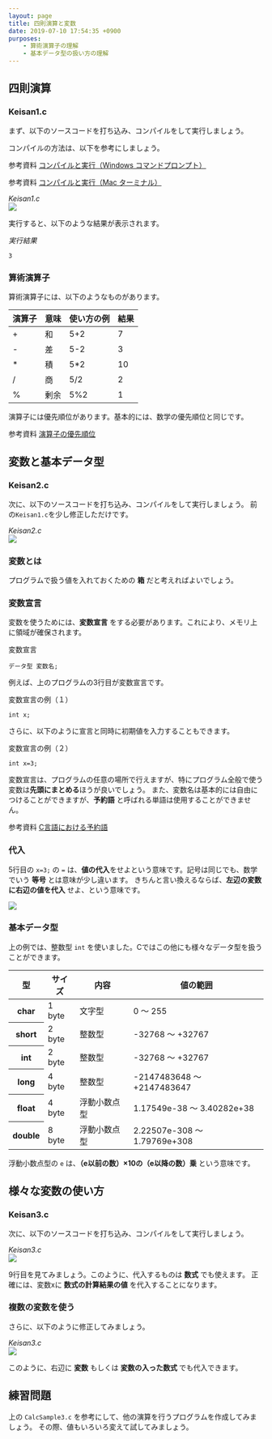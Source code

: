 ```yaml
---
layout: page
title: 四則演算と変数
date: 2019-07-10 17:54:35 +0900
purposes:
    - 算術演算子の理解
    - 基本データ型の扱い方の理解
---
```


四則演算
--------

### Keisan1.c

まず、以下のソースコードを打ち込み、コンパイルをして実行しましょう。

コンパイルの方法は、以下を参考にしましょう。

<span class="label label-info">参考資料</span> [コンパイルと実行（Windows コマンドプロンプト）](./win_gcc.html)

<span class="label label-info">参考資料</span> [コンパイルと実行（Mac ターミナル）](./mac_gcc.html)

*Keisan1.c*<br>
![](./pic/Keisan1.c.png)

実行すると、以下のような結果が表示されます。

*実行結果*

    3

### 算術演算子

算術演算子には、以下のようなものがあります。

<table>
<thead>
<tr>
<th>演算子</th>
<th>意味</th>
<th>使い方の例</th>
<th>結果</th>
</tr>
</thead>
<tbody>
<tr>
<td>+</td>
<td>和</td>
<td>5+2</td>
<td>7</td>
</tr>
<tr>
<td>-</td>
<td>差</td>
<td>5-2</td>
<td>3</td>
</tr>
<tr>
<td>* </td>
<td>積</td>
<td>5*2</td>
<td>10</td>
</tr>
<tr>
<td>/</td>
<td>商</td>
<td>5/2</td>
<td>2</td>
</tr>
<tr>
<td>%</td>
<td>剰余</td>
<td>5%2</td>
<td>1</td>
</tr>
</tbody>
</table>

演算子には優先順位があります。基本的には、数学の優先順位と同じです。

<span class="label label-info">参考資料</span> [演算子の優先順位](../../appendix/priority_order.html)


変数と基本データ型
------------------

### Keisan2.c

次に、以下のソースコードを打ち込み、コンパイルをして実行しましょう。
前の`Keisan1.c`を少し修正しただけです。

*Keisan2.c*<br>
![](./pic/Keisan2.c.png)

### 変数とは

プログラムで扱う値を入れておくための **箱** だと考えればよいでしょう。

### 変数宣言

変数を使うためには、**変数宣言** をする必要があります。これにより、メモリ上に領域が確保されます。

変数宣言

    データ型 変数名;

例えば、上のプログラムの3行目が変数宣言です。

変数宣言の例（１）

    int x;

さらに、以下のように宣言と同時に初期値を入力することもできます。

変数宣言の例（２）

    int x=3;

変数宣言は、プログラムの任意の場所で行えますが、特にプログラム全般で使う変数は**先頭にまとめる**ほうが良いでしょう。
また、変数名は基本的には自由につけることができますが、**予約語** と呼ばれる単語は使用することができません。

<span class="label label-info">参考資料</span> [C言語における予約語](./keyword_c.html)

### 代入

5行目の `x=3;` の `=` は、**値の代入**をせよという意味です。記号は同じでも、数学でいう **等号** とは意味が少し違います。
きちんと言い換えるならば、**左辺の変数に右辺の値を代入** せよ、という意味です。

![](./pic/box01.png)

### 基本データ型

上の例では、整数型 `int` を使いました。Cではこの他にも様々なデータ型を扱うことができます。


<table>
<thead>
<tr>
<th>型</th>
<th>サイズ</th>
<th>内容</th>
<th>値の範囲</th>
</tr>
</thead>
<tbody>
<tr>
<th>char</th>
<td>1 byte</td>
<td>文字型</td>
<td>0 ～ 255</td>
</tr>
<tr>
<th>short</th>
<td>2 byte</td>
<td>整数型</td>
<td>-32768 ～ +32767</td>
</tr>
<tr>
<th>int</th>
<td>2 byte</td>
<td>整数型</td>
<td>-32768 ～ +32767</td>
</tr>
<tr>
<th>long</th>
<td>4 byte</td>
<td>整数型</td>
<td>-2147483648 ～ +2147483647</td>
</tr>
<tr>
<th>float</th>
<td>4 byte</td>
<td>浮動小数点型</td>
<td>1.17549e-38 ～ 3.40282e+38</td>
</tr>
<tr>
<th>double</th>
<td>8 byte</td>
<td>浮動小数点型</td>
<td>2.22507e-308 ～ 1.79769e+308</td>
</tr>
</tbody>
</table>

浮動小数点型の `e` は、**（e以前の数）×10の（e以降の数）乗** という意味です。


様々な変数の使い方
------------------

### Keisan3.c

次に、以下のソースコードを打ち込み、コンパイルをして実行しましょう。

*Keisan3.c*<br>
![](./pic/Keisan3.c.png)

9行目を見てみましょう。このように、代入するものは **数式** でも使えます。
正確には、変数xに **数式の計算結果の値** を代入することになります。

### 複数の変数を使う

さらに、以下のように修正してみましょう。

*Keisan3.c*<br>
![](./pic/Keisan3.c.Mod1.png)

このように、右辺に **変数** もしくは **変数の入った数式** でも代入できます。


練習問題
--------

上の `CalcSample3.c` を参考にして、他の演算を行うプログラムを作成してみましょう。
その際、値もいろいろ変えて試してみましょう。
